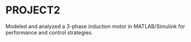 # PROJECT2
 Modeled and analyzed a 3-phase induction motor in MATLAB/Simulink for performance and control strategies. 
